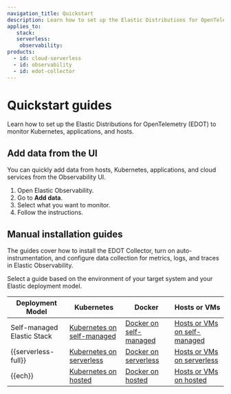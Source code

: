 ```yaml
---
navigation_title: Quickstart
description: Learn how to set up the Elastic Distributions for OpenTelemetry (EDOT) to monitor Kubernetes, applications, and hosts. The guides cover installing the EDOT Collector, enabling auto-instrumentation, and configuring data collection for metrics, logs, and traces in Elastic Observability.
applies_to:
   stack:
   serverless:
    observability:
products:
  - id: cloud-serverless
  - id: observability
  - id: edot-collector
---
```


# Quickstart guides

Learn how to set up the Elastic Distributions for OpenTelemetry (EDOT) to monitor Kubernetes, applications, and hosts.

## Add data from the UI

You can quickly add data from hosts, Kubernetes, applications, and cloud services from the Observability UI.

1. Open Elastic Observability.
2. Go to **Add data**.
3. Select what you want to monitor.
4. Follow the instructions.

## Manual installation guides

The guides cover how to install the EDOT Collector, turn on auto-instrumentation, and configure data collection for metrics, logs, and traces in Elastic Observability.

Select a guide based on the environment of your target system and your Elastic deployment model.

| Deployment Model       | Kubernetes                              | Docker                                  | Hosts or VMs                          |
|-------------------------|-----------------------------------------|-----------------------------------------|---------------------------------------|
| Self-managed Elastic Stack | [Kubernetes on self-managed](./self-managed/k8s.md) | [Docker on self-managed](./self-managed/docker.md) | [Hosts or VMs on self-managed](./self-managed/hosts_vms.md) |
| {{serverless-full}}  | [Kubernetes on serverless](./serverless/k8s.md)     | [Docker on serverless](./serverless/docker.md)     | [Hosts or VMs on serverless](./serverless/hosts_vms.md)     |
| {{ech}}      | [Kubernetes on hosted](./ech/k8s.md)               | [Docker on hosted](./ech/docker.md)               | [Hosts or VMs on hosted](./ech/hosts_vms.md)               |

